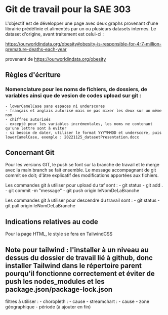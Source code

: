 # Git de travail pour la SAE 303

L'objectif est de développer une page avec deux graphs provenant d'une librairie prédéfinie et alimentés par un ou plusieurs datasets internes.
Le dataset d'origine, avant traitement est celui-ci :

https://ourworldindata.org/obesity#obesity-is-responsible-for-4-7-million-premature-deaths-each-year

provenant de https://ourworldindata.org/obesity

## Règles d'écriture

### Nomenclature pour les noms de fichiers, de dossiers, de variables ainsi que de vesion de codes upload sur git :

    - lowerCamelCase sans espaces ni underscores
    - français et anglais autorisé mais ne pas mixer les deux sur un même nom
    - chiffres autorisés
    - excepté pour les variables incrémentales, les noms ne contenant qu'une lettre sont à eviter
    - si besoin de dater, utiliser le format YYYYMMDD et underscore, puis lowerCamelCase, exemple : 20221125_datasetPresentation.docx

## Concernant Git

Pour les versions GIT, le push se font sur la branche de travail et le merge avec la main branch se fait ensemble. 
Le message accompagnant de git commit se doit; d'âtre explicatif des modifications apportées aux fichiers.

Les commandes git à utiliser pour upload du taf sont :
    - git status
    - git add .
    - git commit -m "message"
    - git push origin leNomDeLaBranche

Les commandes git à utiliser pour descendre du travail sont :
    - git status
    - git pull origin leNomDeLaBranche


## Indications relatives au code 

Pour la page HTML, le style se fera en TailwindCSS

## Note pour tailwind : l'installer à un niveau au dessus du dossier de travail lié à github, donc installer Tailwind dans le répertoire parent pourqu'il fonctionne correctement et éviter de push les nodes_modules et les package.json/package-lock.json

filtres à utiliser :
    - choropleth :
        - cause
    - streamchart :
        - cause
        - zone géographique
        - période (à ajouter en fin)

